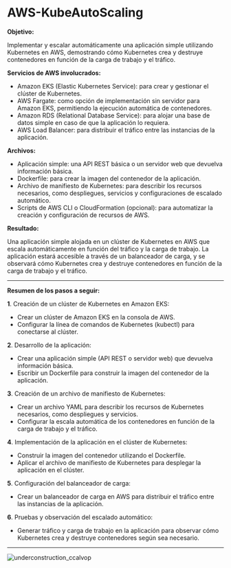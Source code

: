 # AWS-KubeAutoScaling

**Objetivo:**

Implementar y escalar automáticamente una aplicación simple utilizando Kubernetes en AWS, demostrando cómo Kubernetes crea y destruye contenedores en función de la carga de trabajo y el tráfico.

**Servicios de AWS involucrados:**

  - Amazon EKS (Elastic Kubernetes Service): para crear y gestionar el clúster de Kubernetes.
  - AWS Fargate: como opción de implementación sin servidor para Amazon EKS, permitiendo la ejecución automática de contenedores.
  - Amazon RDS (Relational Database Service): para alojar una base de datos simple en caso de que la aplicación lo requiera.
  - AWS Load Balancer: para distribuir el tráfico entre las instancias de la aplicación.

**Archivos:**

  - Aplicación simple: una API REST básica o un servidor web que devuelva información básica.
  - Dockerfile: para crear la imagen del contenedor de la aplicación.
  - Archivo de manifiesto de Kubernetes: para describir los recursos necesarios, como despliegues, servicios y configuraciones de escalado automático.
  - Scripts de AWS CLI o CloudFormation (opcional): para automatizar la creación y configuración de recursos de AWS.

**Resultado:**

Una aplicación simple alojada en un clúster de Kubernetes en AWS que escala automáticamente en función del tráfico y la carga de trabajo. La aplicación estará accesible a través de un balanceador de carga, y se observará cómo Kubernetes crea y destruye contenedores en función de la carga de trabajo y el tráfico.

***

**Resumen de los pasos a seguir:**

**1**. Creación de un clúster de Kubernetes en Amazon EKS:

- Crear un clúster de Amazon EKS en la consola de AWS.
- Configurar la línea de comandos de Kubernetes (kubectl) para conectarse al clúster.

**2**. Desarrollo de la aplicación:

- Crear una aplicación simple (API REST o servidor web) que devuelva información básica.
- Escribir un Dockerfile para construir la imagen del contenedor de la aplicación.

**3**. Creación de un archivo de manifiesto de Kubernetes:

- Crear un archivo YAML para describir los recursos de Kubernetes necesarios, como despliegues y servicios.
- Configurar la escala automática de los contenedores en función de la carga de trabajo y el tráfico.

**4**. Implementación de la aplicación en el clúster de Kubernetes:

- Construir la imagen del contenedor utilizando el Dockerfile.
- Aplicar el archivo de manifiesto de Kubernetes para desplegar la aplicación en el clúster.

**5**. Configuración del balanceador de carga:

- Crear un balanceador de carga en AWS para distribuir el tráfico entre las instancias de la aplicación.

**6**. Pruebas y observación del escalado automático:

- Generar tráfico y carga de trabajo en la aplicación para observar cómo Kubernetes crea y destruye contenedores según sea necesario.



***
![underconstruction_ccalvop](https://user-images.githubusercontent.com/126183973/234037995-bbe36371-8cc2-47a6-9c4f-b2311c57018d.jpg)
